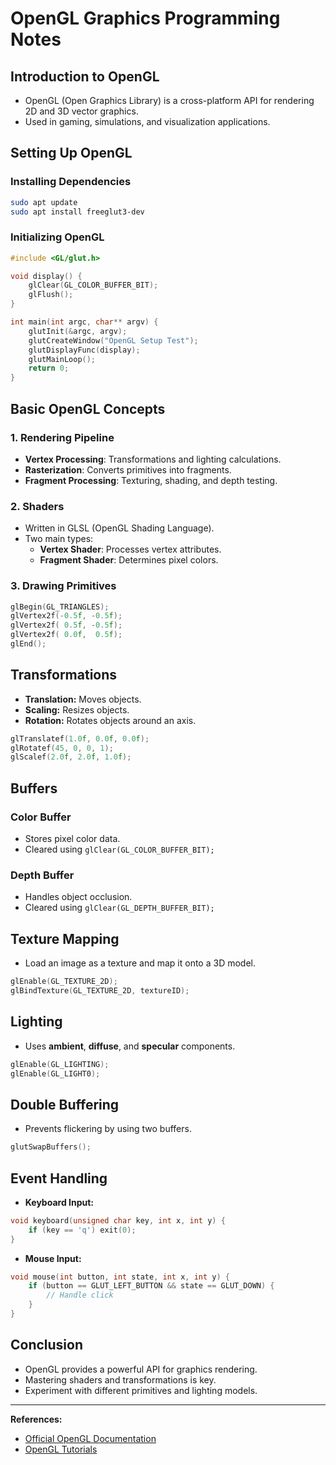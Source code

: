 # OpenGL Graphics Programming Notes

## Introduction to OpenGL
- OpenGL (Open Graphics Library) is a cross-platform API for rendering 2D and 3D vector graphics.
- Used in gaming, simulations, and visualization applications.

## Setting Up OpenGL
### Installing Dependencies
```bash
sudo apt update
sudo apt install freeglut3-dev
```

### Initializing OpenGL
```cpp
#include <GL/glut.h>

void display() {
    glClear(GL_COLOR_BUFFER_BIT);
    glFlush();
}

int main(int argc, char** argv) {
    glutInit(&argc, argv);
    glutCreateWindow("OpenGL Setup Test");
    glutDisplayFunc(display);
    glutMainLoop();
    return 0;
}
```

## Basic OpenGL Concepts
### 1. **Rendering Pipeline**
- **Vertex Processing**: Transformations and lighting calculations.
- **Rasterization**: Converts primitives into fragments.
- **Fragment Processing**: Texturing, shading, and depth testing.

### 2. **Shaders**
- Written in GLSL (OpenGL Shading Language).
- Two main types:
  - **Vertex Shader**: Processes vertex attributes.
  - **Fragment Shader**: Determines pixel colors.

### 3. **Drawing Primitives**
```cpp
glBegin(GL_TRIANGLES);
glVertex2f(-0.5f, -0.5f);
glVertex2f( 0.5f, -0.5f);
glVertex2f( 0.0f,  0.5f);
glEnd();
```

## Transformations
- **Translation:** Moves objects.
- **Scaling:** Resizes objects.
- **Rotation:** Rotates objects around an axis.
```cpp
glTranslatef(1.0f, 0.0f, 0.0f);
glRotatef(45, 0, 0, 1);
glScalef(2.0f, 2.0f, 1.0f);
```

## Buffers
### Color Buffer
- Stores pixel color data.
- Cleared using `glClear(GL_COLOR_BUFFER_BIT);`

### Depth Buffer
- Handles object occlusion.
- Cleared using `glClear(GL_DEPTH_BUFFER_BIT);`

## Texture Mapping
- Load an image as a texture and map it onto a 3D model.
```cpp
glEnable(GL_TEXTURE_2D);
glBindTexture(GL_TEXTURE_2D, textureID);
```

## Lighting
- Uses **ambient**, **diffuse**, and **specular** components.
```cpp
glEnable(GL_LIGHTING);
glEnable(GL_LIGHT0);
```

## Double Buffering
- Prevents flickering by using two buffers.
```cpp
glutSwapBuffers();
```

## Event Handling
- **Keyboard Input:**
```cpp
void keyboard(unsigned char key, int x, int y) {
    if (key == 'q') exit(0);
}
```

- **Mouse Input:**
```cpp
void mouse(int button, int state, int x, int y) {
    if (button == GLUT_LEFT_BUTTON && state == GLUT_DOWN) {
        // Handle click
    }
}
```

## Conclusion
- OpenGL provides a powerful API for graphics rendering.
- Mastering shaders and transformations is key.
- Experiment with different primitives and lighting models.

---

**References:**
- [Official OpenGL Documentation](https://www.opengl.org/documentation/)
- [OpenGL Tutorials](https://learnopengl.com/)
